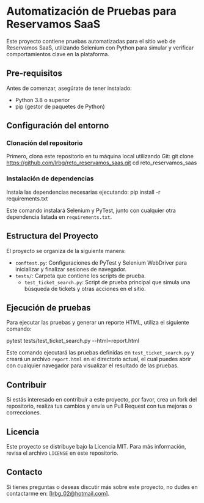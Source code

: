 # Automatización de Pruebas para Reservamos SaaS

Este proyecto contiene pruebas automatizadas para el sitio web de Reservamos SaaS, utilizando Selenium con Python para simular y verificar comportamientos clave en la plataforma.

## Pre-requisitos

Antes de comenzar, asegúrate de tener instalado:

- Python 3.8 o superior
- pip (gestor de paquetes de Python)

## Configuración del entorno

### Clonación del repositorio

Primero, clona este repositorio en tu máquina local utilizando Git:
git clone https://github.com/lrbg/reto_reservamos_saas.git
cd reto_reservamos_saas

### Instalación de dependencias

Instala las dependencias necesarias ejecutando:
pip install -r requirements.txt

Este comando instalará Selenium y PyTest, junto con cualquier otra dependencia listada en `requirements.txt`.

## Estructura del Proyecto

El proyecto se organiza de la siguiente manera:

- `conftest.py`: Configuraciones de PyTest y Selenium WebDriver para inicializar y finalizar sesiones de navegador.
- `tests/`: Carpeta que contiene los scripts de prueba.
  - `test_ticket_search.py`: Script de prueba principal que simula una búsqueda de tickets y otras acciones en el sitio.

## Ejecución de pruebas

Para ejecutar las pruebas y generar un reporte HTML, utiliza el siguiente comando:

pytest tests/test_ticket_search.py --html=report.html

Este comando ejecutará las pruebas definidas en `test_ticket_search.py` y creará un archivo `report.html` en el directorio actual, el cual puedes abrir con cualquier navegador para visualizar el resultado de las pruebas.

## Contribuir

Si estás interesado en contribuir a este proyecto, por favor, crea un fork del repositorio, realiza tus cambios y envía un Pull Request con tus mejoras o correcciones.

## Licencia

Este proyecto se distribuye bajo la Licencia MIT. Para más información, revisa el archivo `LICENSE` en este repositorio.

## Contacto

Si tienes preguntas o deseas discutir más sobre este proyecto, no dudes en contactarme en: [lrbg_02@hotmail.com].
